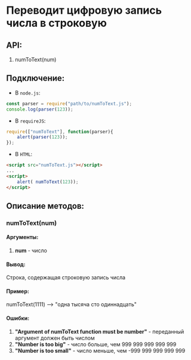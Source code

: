 ﻿Переводит цифровую запись числа в строковую
===========================================

API:
----
1. numToText(num)

Подключение:
------------
* В `node.js`:

```js
const parser = require("path/to/numToText.js");
console.log(parser(123)); 
```

* В `requireJS`:
```js
require(["numToText"], function(parser){
    alert(parser(123));
});
```
* В `HTML`:
```html
<script src="numToText.js"></script>
...
<script>
    alert( numToText(123));
</script>
```

Описание методов:
-----------------
### numToText(num)

#### Аргументы:
1. **num** - число

#### Вывод:
Строка, содержащая строковую запись числа

#### Пример:
numToText(1111) --> "одна тысяча сто одиннадцать"

#### Ошибки:
1. **"Argument of numToText function must be number"** - переданный аргумент должен быть числом
2. **"Number is too big"** - число больше, чем 999 999 999 999 999
3. **"Number is too small"** - число меньше, чем -999 999 999 999 999